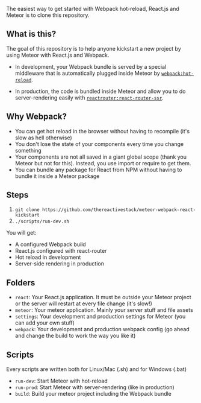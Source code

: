 The easiest way to get started with Webpack hot-reload, React.js and Meteor is to clone this repository.

## What is this?
The goal of this repository is to help anyone kickstart a new project by using Meteor with React.js and Webpack.

- In development, your Webpack bundle is served by a special middleware that is automatically plugged inside Meteor by [`webpack:hot-reload`](https://atmospherejs.com/webpack/hot-reload).

- In production, the code is bundled inside Meteor and allow you to do server-rendering easily with [`reactrouter:react-router-ssr`](https://atmospherejs.com/reactrouter/react-router-ssr).

## Why Webpack?
- You can get hot reload in the browser without having to recompile (it's slow as hell otherwise)
- You don't lose the state of your components every time you change something
- Your components are not all saved in a giant global scope (thank you Meteor but not for this). Instead, you use import or require to get them.
- You can bundle any package for React from NPM without having to bundle it inside a Meteor package

## Steps
1. `git clone https://github.com/thereactivestack/meteor-webpack-react-kickstart`
2. `./scripts/run-dev.sh`

You will get:
- A configured Webpack build
- React.js configured with react-router
- Hot reload in development
- Server-side rendering in production

## Folders
- `react`: Your React.js application. It must be outside your Meteor project or the server will restart at every file change (it's slow!)
- `meteor`: Your meteor application. Mainly your server stuff and file assets
- `settings`: Your development and production settings for Meteor (you can add your own stuff)
- `webpack`: Your development and production webpack config (go ahead and change the build to work the way you like it)

## Scripts
Every scripts are written both for Linux/Mac (.sh) and for Windows (.bat)

- `run-dev`: Start Meteor with hot-reload
- `run-prod`: Start Meteor with server-rendering (like in production)
- `build`: Build your meteor project including the Webpack bundle
